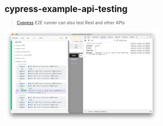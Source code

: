 # cypress-example-api-testing

> [Cypress](https://cypress.op) E2E runner can also test Rest and other APIs

![API testing using Cypress](images/demo.png)
